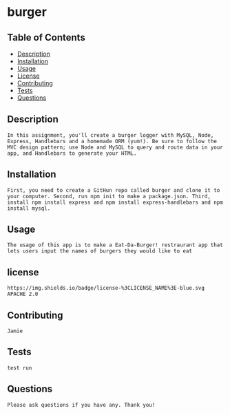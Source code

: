 # burger

  
## Table of Contents

- [Description](#description)
- [Installation](#installation)
- [Usage](#usage)
- [License](#license)
- [Contributing](#contributing)
- [Tests](#tests)
- [Questions](#questions)

## Description 
    In this assignment, you'll create a burger logger with MySQL, Node, Express, Handlebars and a homemade ORM (yum!). Be sure to follow the MVC design pattern; use Node and MySQL to query and route data in your app, and Handlebars to generate your HTML.


## Installation 
    First, you need to create a GitHun repo called burger and clone it to your computer. Second, run npm init to make a package.json. Third, install npm install express and npm install express-handlebars and npm install mysql. 

## Usage 
    The usage of this app is to make a Eat-Da-Burger! restraurant app that lets users input the names of burgers they would like to eat

## license 
    https://img.shields.io/badge/license-%3CLICENSE_NAME%3E-blue.svg
    APACHE 2.0

## Contributing 
    Jamie

## Tests 
    test run
    
## Questions 
    Please ask questions if you have any. Thank you!

  
  

